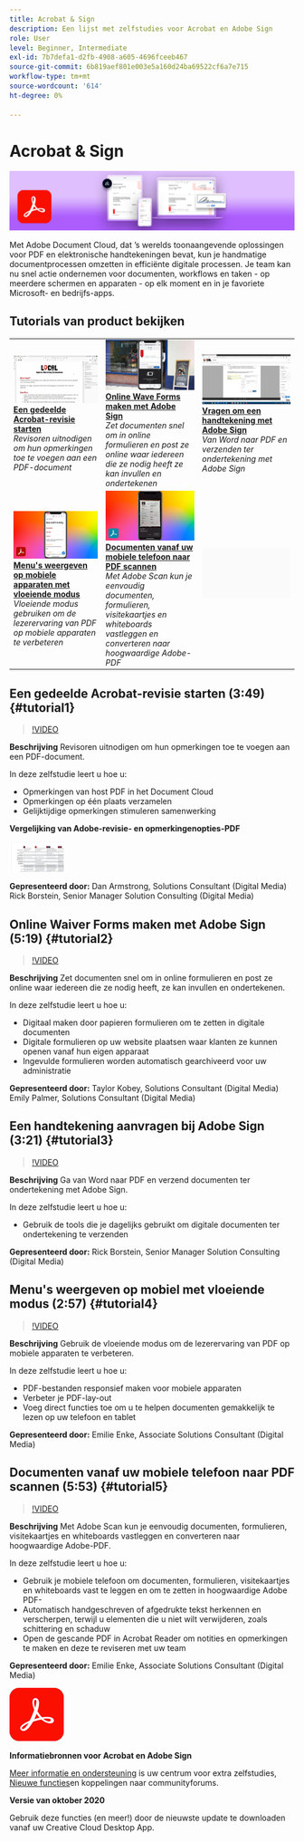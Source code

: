 ```yaml
---
title: Acrobat & Sign
description: Een lijst met zelfstudies voor Acrobat en Adobe Sign
role: User
level: Beginner, Intermediate
exl-id: 7b7defa1-d2fb-4908-a605-4696fceeb467
source-git-commit: 6b819aef801e003e5a160d24ba69522cf6a7e715
workflow-type: tm+mt
source-wordcount: '614'
ht-degree: 0%

---
```


# Acrobat &amp; Sign

![Hoofdafbeelding van zelfstudie](../assets/DC.jpg)

Met Adobe Document Cloud, dat ’s werelds toonaangevende oplossingen voor PDF en elektronische handtekeningen bevat, kun je handmatige documentprocessen omzetten in efficiënte digitale processen. Je team kan nu snel actie ondernemen voor documenten, workflows en taken - op meerdere schermen en apparaten - op elk moment en in je favoriete Microsoft- en bedrijfs-apps.

## Tutorials van product bekijken

<table style="table-layout:fixed">
<tr>
 <td>
   <a href="acrobat-sign.md#tutorial1">
      <img alt="Een gedeelde Acrobat-revisie starten" src="../assets/acrobat_sharedreview_armstrong.jpg" />
   </a>
    <div>
   <a href="acrobat-sign.md#tutorial1"><strong>Een gedeelde Acrobat-revisie starten</strong></a>
    </div>
    <em>Revisoren uitnodigen om hun opmerkingen toe te voegen aan een PDF-document</em>
    <br>
  </td>
  <td>
    <a href="acrobat-sign.md#tutorial2">
        <img alt="Online Wave Forms maken met Adobe Sign" src="../assets/sign_webforms_palmer-kobey_thumbnail.jpg" />
    </a>
    <div>
    <a href="acrobat-sign.md#tutorial2"><strong>Online Wave Forms maken met Adobe Sign</strong></a>
    </div>
    <em>Zet documenten snel om in online formulieren en post ze online waar iedereen die ze nodig heeft ze kan invullen en ondertekenen</em>
    <br>
  </td>
  <td>
   <a href="acrobat-sign.md#tutorial3">
      <img alt="Vragen om een handtekening met Adobe Sign" src="../assets/sign_request-signature_borstein_thumbnail.jpg" />
   </a>
    <div>
    <a href="acrobat-sign.md#tutorial3"><strong>Vragen om een handtekening met Adobe Sign</strong></a>
    </div>
    <em>Van Word naar PDF en verzenden ter ondertekening met Adobe Sign</em>
    <br>
  </td>
</tr>
<tr>
 <td>
   <a href="acrobat-sign.md#tutorial4">
      <img alt="Menu's weergeven op mobiele apparaten met vloeiende modus" src="../assets/acrobat_liquidmode_enke_thumbnail.jpg" />
   </a>
    <div>
   <a href="acrobat-sign.md#tutorial4"><strong>Menu's weergeven op mobiele apparaten met vloeiende modus</strong></a>
    </div>
    <em>Vloeiende modus gebruiken om de lezerervaring van PDF op mobiele apparaten te verbeteren</em>
    <br>
  </td>
  <td>
    <a href="acrobat-sign.md#tutorial5">
        <img alt="Documenten vanaf uw mobiele telefoon naar PDF scannen" src="../assets/acrobat_scan_enke.jpg" />
    </a>
    <div>
    <a href="acrobat-sign.md#tutorial5"><strong>Documenten vanaf uw mobiele telefoon naar PDF scannen</strong></a>
    </div>
    <em>Met Adobe Scan kun je eenvoudig documenten, formulieren, visitekaartjes en whiteboards vastleggen en converteren naar hoogwaardige Adobe-PDF</em>
    <br>
  </td>
  <td>
    <img alt="Spacer" src="../assets/Gray_thumbnail.png" />
    <div>
    <br>
  </td>
</tr>
</table>

## Een gedeelde Acrobat-revisie starten (3:49) {#tutorial1}

>[!VIDEO](https://video.tv.adobe.com/v/326777?hidetitle=true)

**Beschrijving**
Revisoren uitnodigen om hun opmerkingen toe te voegen aan een PDF-document.

In deze zelfstudie leert u hoe u:
* Opmerkingen van host PDF in het Document Cloud
* Opmerkingen op één plaats verzamelen
* Gelijktijdige opmerkingen stimuleren samenwerking

**Vergelijking van Adobe-revisie- en opmerkingenopties-PDF**

[![Vergelijkingsafbeelding](../assets/ComparisonPDF_thumbnail_96.png)](../assets/Adobe_Review_and_Comment_Comparisons.pdf)

**Gepresenteerd door:**
Dan Armstrong, Solutions Consultant (Digital Media) Rick Borstein, Senior Manager Solution Consulting (Digital Media)

## Online Waiver Forms maken met Adobe Sign (5:19) {#tutorial2}

>[!VIDEO](https://video.tv.adobe.com/v/326776?hidetitle=true)

**Beschrijving**
Zet documenten snel om in online formulieren en post ze online waar iedereen die ze nodig heeft, ze kan invullen en ondertekenen.

In deze zelfstudie leert u hoe u:
* Digitaal maken door papieren formulieren om te zetten in digitale documenten
* Digitale formulieren op uw website plaatsen waar klanten ze kunnen openen vanaf hun eigen apparaat
* Ingevulde formulieren worden automatisch gearchiveerd voor uw administratie

**Gepresenteerd door:**
Taylor Kobey, Solutions Consultant (Digital Media) Emily Palmer, Solutions Consultant (Digital Media)

## Een handtekening aanvragen bij Adobe Sign (3:21) {#tutorial3}

>[!VIDEO](https://video.tv.adobe.com/v/326801?hidetitle=true)

**Beschrijving**
Ga van Word naar PDF en verzend documenten ter ondertekening met Adobe Sign.

In deze zelfstudie leert u hoe u:
* Gebruik de tools die je dagelijks gebruikt om digitale documenten ter ondertekening te verzenden

**Gepresenteerd door:**
Rick Borstein, Senior Manager Solution Consulting (Digital Media)

## Menu&#39;s weergeven op mobiel met vloeiende modus (2:57) {#tutorial4}

>[!VIDEO](https://video.tv.adobe.com/v/327093?hidetitle=true)

**Beschrijving**
Gebruik de vloeiende modus om de lezerervaring van PDF op mobiele apparaten te verbeteren.

In deze zelfstudie leert u hoe u:
* PDF-bestanden responsief maken voor mobiele apparaten
* Verbeter je PDF-lay-out
* Voeg direct functies toe om u te helpen documenten gemakkelijk te lezen op uw telefoon en tablet

**Gepresenteerd door:**
Emilie Enke, Associate Solutions Consultant (Digital Media)

## Documenten vanaf uw mobiele telefoon naar PDF scannen (5:53) {#tutorial5}

>[!VIDEO](https://video.tv.adobe.com/v/327094?hidetitle=true)

**Beschrijving**
Met Adobe Scan kun je eenvoudig documenten, formulieren, visitekaartjes en whiteboards vastleggen en converteren naar hoogwaardige Adobe-PDF.

In deze zelfstudie leert u hoe u:
* Gebruik je mobiele telefoon om documenten, formulieren, visitekaartjes en whiteboards vast te leggen en om te zetten in hoogwaardige Adobe PDF-
* Automatisch handgeschreven of afgedrukte tekst herkennen en verscherpen, terwijl u elementen die u niet wilt verwijderen, zoals schittering en schaduw
* Open de gescande PDF in Acrobat Reader om notities en opmerkingen te maken en deze te reviseren met uw team

**Gepresenteerd door:**
Emilie Enke, Associate Solutions Consultant (Digital Media)

![DC-logo](../assets/Doc-Cloud-256.png)

**Informatiebronnen voor Acrobat en Adobe Sign**

[Meer informatie en ondersteuning](https://helpx.adobe.com/support/document-cloud.html) is uw centrum voor extra zelfstudies, [Nieuwe functies](https://helpx.adobe.com/acrobat/using/whats-new.html)en koppelingen naar communityforums.

**Versie van oktober 2020**

Gebruik deze functies (en meer!) door de nieuwste update te downloaden vanaf uw Creative Cloud Desktop App.
